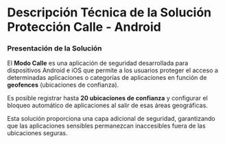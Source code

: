 # Descripción Técnica de la Solución Protección Calle - Android

### **Presentación de la Solución**

El **Modo Calle** es una aplicación de seguridad desarrollada para dispositivos Android e iOS que permite a los usuarios proteger el acceso a determinadas aplicaciones o categorías de aplicaciones en función de **geofences** (ubicaciones de confianza).

Es posible registrar hasta **20 ubicaciones de confianza** y configurar el bloqueo automático de aplicaciones al salir de esas áreas geográficas.

Esta solución proporciona una capa adicional de seguridad, garantizando que las aplicaciones sensibles permanezcan inaccesibles fuera de las ubicaciones seguras.

